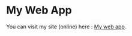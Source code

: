 # My Web App

You can visit my site (online) here : [My web app](https://myriamk2.github.io/Project-Countries/).
